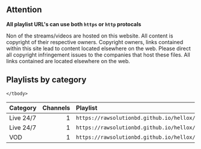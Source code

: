 ## Attention

**All playlist URL's can use both `https` or `http` protocals**

Non of the streams/videos are hosted on this website. All content is copyright of their respective owners. Copyright owners, links contained within this site lead to content located elsewhere on the web. Please direct all copyright infringement issues to the companies that host these files. All links contained are located elsewhere on the web.

## Playlists by category

<table>
	<thead>
		<tr><th align="left">Category</th><th align="right">Channels</th><th align="left">Playlist</th></tr>
	</thead>
	<tbody>
		<tr><td align="left">Live 24/7</td><td align="right">1</td><td align="left"><code>https://rawsolutionbd.github.io/hellox/css/apps/adt.m3u</code></td></tr>
		<tr><td align="left">Live 24/7</td><td align="right">1</td><td align="left"><code>https://rawsolutionbd.github.io/hellox/css/apps/adt2.m3u</code></td></tr>
<tr><td align="left">VOD</td><td align="right">1</td><td align="left"><code>https://rawsolutionbd.github.io/hellox/css/apps/adtvod.m3u</code></td></tr>
		
	</tbody>
</table>
